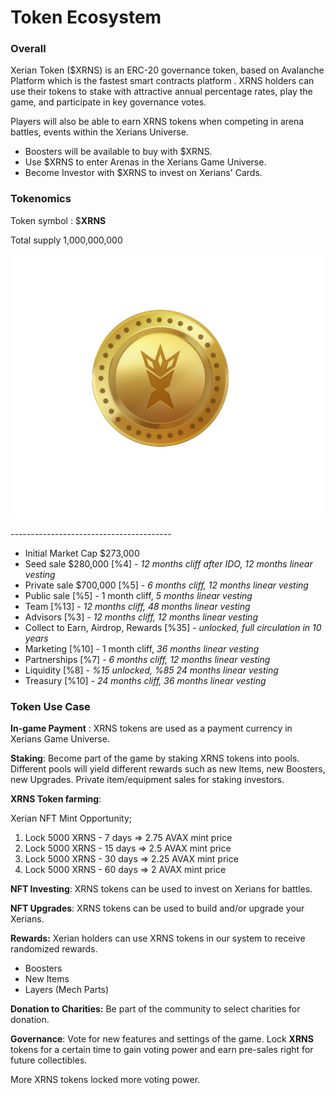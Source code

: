 # Token Ecosystem

### Overall

Xerian Token ($XRNS) is an ERC-20 governance token, based on Avalanche Platform which is the fastest smart contracts platform . XRNS holders can use their tokens to stake with attractive annual percentage rates, play the game, and participate in key governance votes.

Players will also be able to earn XRNS tokens when competing in  arena battles, events within the Xerians Universe.



* Boosters will be available to buy with $XRNS.
* Use $XRNS to enter Arenas in the Xerians Game Universe.
* Become Investor with $XRNS to invest on Xerians' Cards.



### **Tokenomics**



Token symbol :  $**XRNS**

Total supply 1,000,000,000&#x20;

![](../.gitbook/assets/XRNS.png)

\----------------------------------------

* Initial Market Cap $273,000
* Seed sale $280,000 \[%4]  - _12 months cliff after IDO, 12 months linear vesting_
* Private sale $700,000 \[%5] - _6 months cliff, 12 months linear vesting_
* Public sale \[%5]  - 1 month cliff, _5 months linear vesting_
* Team \[%13] - _12 months cliff, 48 months linear vesting_
* Advisors \[%3] - _12 months cliff, 12 months linear vesting_
* Collect to Earn, Airdrop, Rewards \[%35] - _unlocked, full circulation in 10 years_
* Marketing \[%10] - 1 month cliff, _36 months linear vesting_
* Partnerships \[%7] - _6 months cliff, 12 months linear vesting_
* Liquidity \[%8] - _%15 unlocked, %85 24 months linear vesting_
* Treasury \[%10] - _24 months cliff, 36 months linear vesting_



### Token Use Case

**In-game Payment** : XRNS tokens are used as a payment currency in Xerians Game Universe.

**Staking**: Become part of the game by staking XRNS tokens into pools. Different pools will yield different rewards such as new Items, new Boosters, new Upgrades. Private item/equipment sales for staking investors.&#x20;

**XRNS Token farming**:&#x20;

Xerian NFT Mint Opportunity;

1. Lock 5000 XRNS - 7 days => 2.75 AVAX mint price
2. Lock 5000 XRNS - 15 days => 2.5 AVAX mint price
3. Lock 5000 XRNS - 30 days => 2.25 AVAX mint price
4. Lock 5000 XRNS - 60 days => 2 AVAX mint price

**NFT Investing**: XRNS tokens can be used to invest on Xerians for battles.

**NFT Upgrades**: XRNS tokens can be used to build and/or upgrade your Xerians.

**Rewards:** Xerian holders can use XRNS tokens in our system to receive randomized rewards.&#x20;

* Boosters
* New Items&#x20;
* Layers (Mech Parts)

**Donation to Charities:** Be part of the community to select charities for donation.

**Governance**: Vote for new features and settings of the game. Lock **XRNS** tokens for a certain time to gain voting power and earn pre-sales right for future collectibles.&#x20;

More XRNS tokens locked more voting power.
